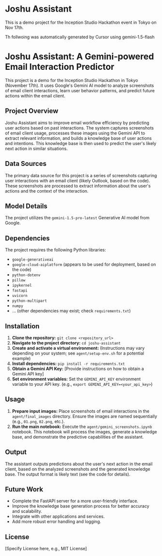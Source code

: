 # Joshu Assistant

This is a demo project for the Inception Studio Hackathon event in Tokyo on Nov 17th.

Th follwoing was automatically generated by Cursor using gemini-1.5-flash

# Joshu Assistant: A Gemini-powered Email Interaction Predictor

This project is a demo for the Inception Studio Hackathon in Tokyo (November 17th).  It uses Google's Gemini AI model to analyze screenshots of email client interactions, learn user behavior patterns, and predict future actions within the email client.

## Project Overview

Joshu Assistant aims to improve email workflow efficiency by predicting user actions based on past interactions.  The system captures screenshots of email client usage, processes these images using the Gemini API to extract relevant information, and builds a knowledge base of user actions and intentions. This knowledge base is then used to predict the user's likely next action in similar situations.

## Data Sources

The primary data source for this project is a series of screenshots capturing user interactions with an email client (likely Outlook, based on the code).  These screenshots are processed to extract information about the user's actions and the context of the interaction.

## Model Details

The project utilizes the `gemini-1.5-pro-latest` Generative AI model from Google.

## Dependencies

The project requires the following Python libraries:

* `google-generativeai`
* `google-cloud-aiplatform` (appears to be used for deployment, based on the code)
* `python-dotenv`
* `pillow`
* `ipykernel`
* `fastapi`
* `uvicorn`
* `python-multipart`
* `numpy`
* ... (other dependencies may exist; check `requirements.txt`)

## Installation

1. **Clone the repository:** `git clone <repository_url>`
2. **Navigate to the project directory:** `cd joshu-assistant`
3. **Create and activate a virtual environment:**  (Instructions may vary depending on your system; see `agent/setup-env.sh` for a potential example)
4. **Install dependencies:** `pip install -r requirements.txt`
5. **Obtain a Gemini API Key:**  [Provide instructions on how to obtain a Gemini API key]
6. **Set environment variables:** Set the `GEMINI_API_KEY` environment variable to your API key.  (e.g., `export GEMINI_API_KEY=<your_api_key>`)

## Usage

1. **Prepare input images:** Place screenshots of email interactions in the `agent/final_images` directory.  Ensure the images are named sequentially (e.g., `01.png`, `02.png`, etc.).
2. **Run the main notebook:** Execute the `agent/gemini_screenshots.ipynb` notebook.  This notebook will process the images, generate a knowledge base, and demonstrate the predictive capabilities of the assistant.

## Output

The assistant outputs predictions about the user's next action in the email client, based on the analyzed screenshots and the generated knowledge base.  The output format is likely text (see the code for details).

## Future Work

* Complete the FastAPI server for a more user-friendly interface.
* Improve the knowledge base generation process for better accuracy and scalability.
* Integrate with other applications and services.
* Add more robust error handling and logging.

## License

[Specify License here, e.g., MIT License]